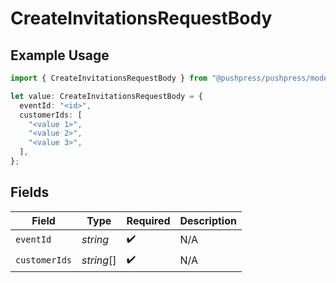 # CreateInvitationsRequestBody

## Example Usage

```typescript
import { CreateInvitationsRequestBody } from "@pushpress/pushpress/models/operations";

let value: CreateInvitationsRequestBody = {
  eventId: "<id>",
  customerIds: [
    "<value 1>",
    "<value 2>",
    "<value 3>",
  ],
};
```

## Fields

| Field              | Type               | Required           | Description        |
| ------------------ | ------------------ | ------------------ | ------------------ |
| `eventId`          | *string*           | :heavy_check_mark: | N/A                |
| `customerIds`      | *string*[]         | :heavy_check_mark: | N/A                |